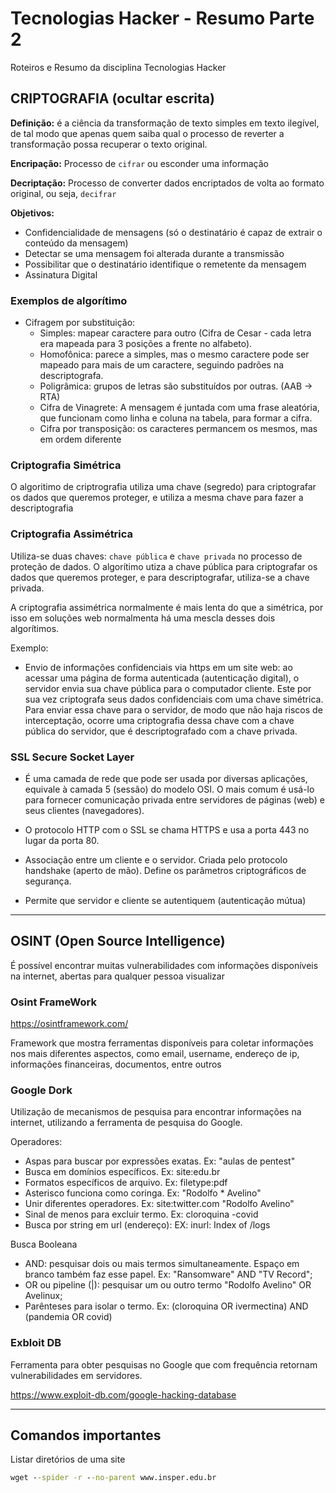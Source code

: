 # Tecnologias Hacker - Resumo Parte 2

Roteiros e Resumo da disciplina Tecnologias Hacker

## CRIPTOGRAFIA (ocultar escrita)

**Definição:** é a ciência da transformação de texto simples em texto ilegível, de tal modo que apenas quem saiba qual o processo de reverter a transformação possa recuperar o texto original.

**Encripação:** Processo de `cifrar` ou esconder uma informação

**Decriptação:** Processo de converter dados encriptados de volta ao formato original, ou seja, `decifrar`

**Objetivos:**

- Confidencialidade de mensagens (só o destinatário é capaz de extrair o conteúdo da mensagem)
- Detectar se uma mensagem foi alterada durante a transmissão
- Possibilitar que o destinatário identifique o remetente da mensagem
- Assinatura Digital

### Exemplos de algorítimo

- Cifragem por substituição:
  - Simples: mapear caractere para outro (Cifra de Cesar - cada letra era mapeada para 3 posições a frente no alfabeto).
  - Homofônica: parece a simples, mas o mesmo caractere pode ser mapeado para mais de um caractere, seguindo padrões na descriptografa.
  - Poligrâmica: grupos de letras são substituídos por outras. (AAB -> RTA)
  - Cifra de Vinagrete: A mensagem é juntada com uma frase aleatória, que funcionam como linha e coluna na tabela, para formar a cifra.
  - Cifra por transposição: os caracteres permancem os mesmos, mas em ordem diferente

### Criptografia Simétrica

O algoritimo de criptrografia utiliza uma chave (segredo) para criptografar os dados que queremos proteger, e utiliza a mesma chave para fazer a descriptografia

### Criptografia Assimétrica

Utiliza-se duas chaves: `chave pública` e `chave privada` no processo de proteção de dados. O algorítimo utiza a chave pública para criptografar os dados que queremos proteger, e para descriptografar, utiliza-se a chave privada.

A criptografia assimétrica normalmente é mais lenta do que a simétrica, por isso em soluções web normalmenta há uma mescla desses dois algorítimos.

Exemplo:

- Envio de informações confidenciais via https em um site web: ao acessar uma página de forma autenticada (autenticação digital), o servidor envia sua chave pública para o computador cliente. Este por sua vez criptografa seus dados confidenciais com uma chave simétrica. Para enviar essa chave para o servidor, de modo que não haja riscos de interceptação, ocorre uma criptografia dessa chave com a chave pública do servidor, que é descriptografado com a chave privada.

### SSL Secure Socket Layer

- É uma camada de rede que pode ser usada por diversas aplicações, equivale à camada 5 (sessão) do modelo OSI. O mais comum é usá-lo para fornecer comunicação privada entre servidores de páginas (web) e seus clientes (navegadores).

- O protocolo HTTP com o SSL se chama HTTPS e usa a porta 443 no lugar da porta 80.

- Associação entre um cliente e o servidor. Criada pelo protocolo handshake (aperto de mão). Define os parâmetros criptográficos de segurança.

- Permite que servidor e cliente se autentiquem (autenticação mútua)

---

## OSINT (Open Source Intelligence)

É possível encontrar muitas vulnerabilidades com informações disponíveis na internet, abertas para qualquer pessoa visualizar

### Osint FrameWork

https://osintframework.com/

Framework que mostra ferramentas disponíveis para coletar informações nos mais diferentes aspectos, como email, username, endereço de ip, informações financeiras, documentos, entre outros

### Google Dork

Utilização de mecanismos de pesquisa para encontrar informações na internet, utilizando a ferramenta de pesquisa do Google.

Operadores:

- Aspas para buscar por expressões exatas. Ex: "aulas de pentest"
- Busca em domínios específicos. Ex: site:edu.br
- Formatos específicos de arquivo. Ex: filetype:pdf
- Asterisco funciona como coringa. Ex: "Rodolfo \* Avelino"
- Unir diferentes operadores. Ex: site:twitter.com "Rodolfo Avelino"
- Sinal de menos para excluir termo. Ex: cloroquina -covid
- Busca por string em url (endereço): EX: inurl: Index of /logs

Busca Booleana

- AND: pesquisar dois ou mais termos simultaneamente. Espaço em branco também faz esse papel. Ex: "Ransomware" AND "TV Record";
- OR ou pipeline (|): pesquisar um ou outro termo "Rodolfo Avelino" OR Avelinux;
- Parênteses para isolar o termo. Ex: (cloroquina OR ivermectina) AND (pandemia OR covid)

### Exbloit DB

Ferramenta para obter pesquisas no Google que com frequência retornam vulnerabilidades em servidores.

https://www.exploit-db.com/google-hacking-database

---

## Comandos importantes

Listar diretórios de uma site

```cmd
wget --spider -r --no-parent www.insper.edu.br
```
